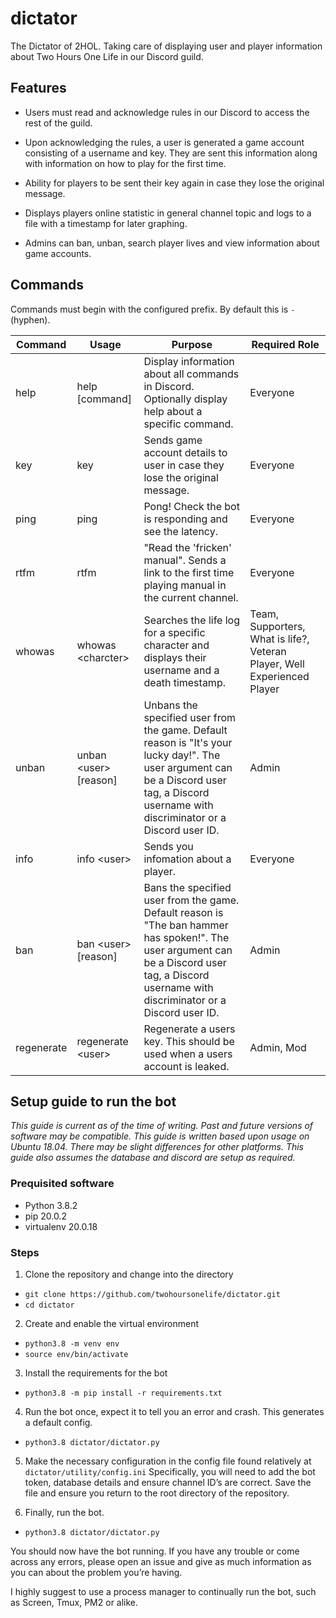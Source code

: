 # dictator

The Dictator of 2HOL. Taking care of displaying user and player information about Two Hours One Life in our Discord guild.

## Features

- Users must read and acknowledge rules in our Discord to access the rest of the guild.

- Upon acknowledging the rules, a user is generated a game account consisting of a username and key. They are sent this information along with information on how to play for the first time.

- Ability for players to be sent their key again in case they lose the original message.

- Displays players online statistic in general channel topic and logs to a file with a timestamp for later graphing.

- Admins can ban, unban, search player lives and view information about game accounts.

## Commands

Commands must begin with the configured prefix. By default this is `-` (hyphen).

| Command | Usage | Purpose | Required Role |
|--|--|--|--|
| help | help [command] | Display information about all commands in Discord. Optionally display help about a specific command. |  Everyone  |
| key | key | Sends game account details to user in case they lose the original message. |  Everyone  |
| ping | ping | Pong! Check the bot is responding and see the latency. |  Everyone  |
| rtfm | rtfm | "Read the 'fricken' manual". Sends a link to the first time playing manual in the current channel.  |  Everyone  |
| whowas | whowas \<charcter\> | Searches the life log for a specific character and displays their username and a death timestamp. |  Team, Supporters, What is life?, Veteran Player, Well Experienced Player  |
| unban | unban \<user\> [reason]| Unbans the specified user from the game. Default reason is "It's your lucky day!". The user argument can be a Discord user tag, a Discord username with discriminator or a Discord user ID. |  Admin  |
| info | info \<user\> | Sends you infomation about a player. |  Everyone  |
| ban | ban \<user\> [reason] | Bans the specified user from the game. Default reason is "The ban hammer has spoken!". The user argument can be a Discord user tag, a Discord username with discriminator or a Discord user ID. |  Admin  |
| regenerate | regenerate \<user\> | Regenerate a users key. This should be used when a users account is leaked. |  Admin, Mod  |

## Setup guide to run the bot
*This guide is current as of the time of writing. Past and future versions of software may be compatible. This guide is written based upon usage on Ubuntu 18.04. There may be slight differences for other platforms. This guide also assumes the database and discord are setup as required.*

### Prequisited software
- Python 3.8.2
- pip 20.0.2
- virtualenv 20.0.18

### Steps
1. Clone the repository and change into the directory
- `git clone https://github.com/twohoursonelife/dictator.git`
- `cd dictator`

2. Create and enable the virtual environment
- `python3.8 -m venv env`
- `source env/bin/activate`

3. Install the requirements for the bot
- `python3.8 -m pip install -r requirements.txt `

4. Run the bot once, expect it to tell you an error and crash. This generates a default config.
- `python3.8 dictator/dictator.py `

5. Make the necessary configuration in the config file found relatively at `dictator/utility/config.ini`
Specifically, you will need to add the bot token, database details and ensure channel ID’s are correct. Save the file and ensure you return to the root directory of the repository.

6. Finally, run the bot.
- `python3.8 dictator/dictator.py`

You should now have the bot running. If you have any trouble or come across any errors, please open an issue and give as much information as you can about the problem you’re having.

I highly suggest to use a process manager to continually run the bot, such as Screen, Tmux, PM2 or alike.